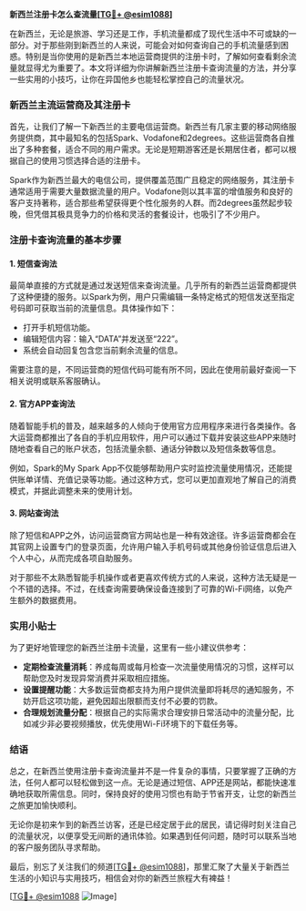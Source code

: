 **新西兰注册卡怎么查流量[[TG💪+ @esim1088](https://t.me/s/esim1088)]**

在新西兰，无论是旅游、学习还是工作，手机流量都成了现代生活中不可或缺的一部分。对于那些刚到新西兰的人来说，可能会对如何查询自己的手机流量感到困惑。特别是当你使用的是新西兰本地运营商提供的注册卡时，了解如何查看剩余流量就显得尤为重要了。本文将详细为你讲解新西兰注册卡查询流量的方法，并分享一些实用的小技巧，让你在异国他乡也能轻松掌控自己的流量状况。

### 新西兰主流运营商及其注册卡

首先，让我们了解一下新西兰的主要电信运营商。新西兰有几家主要的移动网络服务提供商，其中最知名的包括Spark、Vodafone和2degrees。这些运营商各自推出了多种套餐，适合不同的用户需求。无论是短期游客还是长期居住者，都可以根据自己的使用习惯选择合适的注册卡。

Spark作为新西兰最大的电信公司，提供覆盖范围广且稳定的网络服务，其注册卡通常适用于需要大量数据流量的用户。Vodafone则以其丰富的增值服务和良好的客户支持著称，适合那些希望获得更个性化服务的人群。而2degrees虽然起步较晚，但凭借其极具竞争力的价格和灵活的套餐设计，也吸引了不少用户。

### 注册卡查询流量的基本步骤

#### 1. 短信查询法

最简单直接的方式就是通过发送短信来查询流量。几乎所有的新西兰运营商都提供了这种便捷的服务。以Spark为例，用户只需编辑一条特定格式的短信发送至指定号码即可获取当前的流量信息。具体操作如下：

- 打开手机短信功能。
- 编辑短信内容：输入“DATA”并发送至“222”。
- 系统会自动回复包含您当前剩余流量的信息。

需要注意的是，不同运营商的短信代码可能有所不同，因此在使用前最好查阅一下相关说明或联系客服确认。

#### 2. 官方APP查询法

随着智能手机的普及，越来越多的人倾向于使用官方应用程序来进行各类操作。各大运营商都推出了各自的手机应用软件，用户可以通过下载并安装这些APP来随时随地查看自己的账户状态，包括流量余额、通话分钟数以及短信条数等信息。

例如，Spark的My Spark App不仅能够帮助用户实时监控流量使用情况，还能提供账单详情、充值记录等功能。通过这种方式，您可以更加直观地了解自己的消费模式，并据此调整未来的使用计划。

#### 3. 网站查询法

除了短信和APP之外，访问运营商官方网站也是一种有效途径。许多运营商都会在其官网上设置专门的登录页面，允许用户输入手机号码或其他身份验证信息后进入个人中心，从而完成各项自助服务。

对于那些不太熟悉智能手机操作或者更喜欢传统方式的人来说，这种方法无疑是一个不错的选择。不过，在线查询需要确保设备连接到了可靠的Wi-Fi网络，以免产生额外的数据费用。

### 实用小贴士

为了更好地管理您的新西兰注册卡流量，这里有一些小建议供参考：

- **定期检查流量消耗**：养成每周或每月检查一次流量使用情况的习惯，这样可以帮助您及时发现异常消费并采取相应措施。
- **设置提醒功能**：大多数运营商都支持为用户提供流量即将耗尽的通知服务，不妨开启这项功能，避免因超出限额而支付不必要的罚款。
- **合理规划流量分配**：根据自己的实际需求合理安排日常活动中的流量分配，比如减少非必要视频播放，优先使用Wi-Fi环境下的下载任务等。

### 结语

总之，在新西兰使用注册卡查询流量并不是一件复杂的事情，只要掌握了正确的方法，任何人都可以轻松做到这一点。无论是通过短信、APP还是网站，都能快速准确地获取所需信息。同时，保持良好的使用习惯也有助于节省开支，让您的新西兰之旅更加愉快顺利。

无论你是初来乍到的新西兰访客，还是已经定居于此的居民，请记得时刻关注自己的流量状况，以便享受无间断的通讯体验。如果遇到任何问题，随时可以联系当地的客户服务团队寻求帮助。

最后，别忘了关注我们的频道[[TG💪+ @esim1088](https://t.me/s/esim1088)]，那里汇聚了大量关于新西兰生活的小知识与实用技巧，相信会对你的新西兰旅程大有裨益！

[[TG💪+ @esim1088](https://t.me/s/esim1088) ![Image](https://i.postimg.cc/4NQfJmqS/Snipaste-2025-05-13-00-14-12.png)]